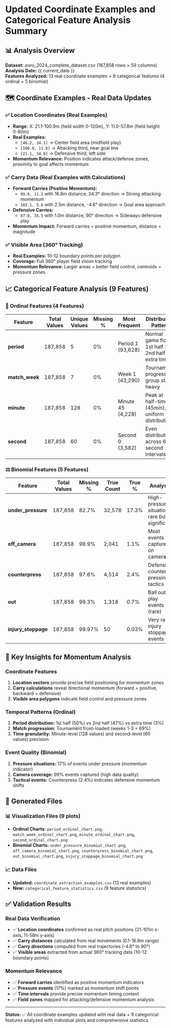 # Updated Coordinate Examples and Categorical Feature Analysis Summary

## 📊 Analysis Overview
**Dataset:** euro_2024_complete_dataset.csv (187,858 rows × 59 columns)  
**Analysis Date:** {{ current_date }}  
**Features Analyzed:** 13 real coordinate examples + 9 categorical features (4 ordinal + 5 binomial)

## 🗺️ Coordinate Examples - Real Data Updates

### ✅ Location Coordinates (Real Examples)
- **Range:** X: 21.1-100.9m (field width 0-120m), Y: 11.0-57.8m (field height 0-80m)
- **Real Examples:**
  - `[46.2, 34.3]` → Center field area (midfield play)
  - `[100.9, 11.0]` → Attacking third, near goal line
  - `[21.1, 34.0]` → Defensive third, left side
- **Momentum Relevance:** Position indicates attack/defense zones, proximity to goal affects momentum

### ✅ Carry Data (Real Examples with Calculations)  
- **Forward Carries (Positive Momentum):**
  - `99.8, 11.2` with 16.8m distance, 24.3° direction → Strong attacking momentum
  - `102.1, 5.6` with 2.5m distance, -4.6° direction → Goal area approach
- **Defensive Carries:**
  - `87.8, 35.5` with 1.0m distance, 90° direction → Sideways defensive play
- **Momentum Impact:** Forward carries = positive momentum, distance = magnitude

### ✅ Visible Area (360° Tracking)
- **Real Examples:** 10-12 boundary points per polygon
- **Coverage:** Full 360° player field vision tracking
- **Momentum Relevance:** Larger areas = better field control, centroids = pressure zones

## 📈 Categorical Feature Analysis (9 Features)

### 🔢 Ordinal Features (4 Features)

| Feature | Total Values | Unique Values | Missing % | Most Frequent | Distribution Pattern |
|---------|-------------|---------------|-----------|---------------|---------------------|
| **period** | 187,858 | 5 | 0% | Period 1 (93,628) | Normal game flow: 1st half > 2nd half > extra time |
| **match_week** | 187,858 | 7 | 0% | Week 1 (43,290) | Tournament progression: group stage heavy |
| **minute** | 187,858 | 128 | 0% | Minute 45 (4,228) | Peak at half-time (45min), uniform distribution |
| **second** | 187,858 | 60 | 0% | Second 0 (3,582) | Even distribution across 60-second intervals |

### ⚖️ Binomial Features (5 Features)

| Feature | Total Values | Missing % | True Count | True % | Analysis |
|---------|-------------|-----------|------------|--------|----------|
| **under_pressure** | 187,858 | 82.7% | 32,578 | 17.3% | High-pressure situations rare but significant |
| **off_camera** | 187,858 | 98.9% | 2,041 | 1.1% | Most events captured on camera |
| **counterpress** | 187,858 | 97.6% | 4,514 | 2.4% | Defensive counter-pressing tactics |
| **out** | 187,858 | 99.3% | 1,318 | 0.7% | Ball out of play events (rare) |
| **injury_stoppage** | 187,858 | 99.97% | 50 | 0.03% | Very rare injury stoppage events |

## 🎯 Key Insights for Momentum Analysis

### Coordinate Features
1. **Location vectors** provide precise field positioning for momentum zones
2. **Carry calculations** reveal directional momentum (forward = positive, backward = defensive)
3. **Visible area polygons** indicate field control and pressure zones

### Temporal Patterns (Ordinal)
1. **Period distribution:** 1st half (50%) vs 2nd half (47%) vs extra time (3%)
2. **Match progression:** Tournament front-loaded (weeks 1-3 = 69%)
3. **Time granularity:** Minute-level (128 values) and second-level (60 values) precision

### Event Quality (Binomial)
1. **Pressure situations:** 17% of events under pressure (momentum indicator)
2. **Camera coverage:** 99% events captured (high data quality)
3. **Tactical events:** Counterpress (2.4%) indicates defensive momentum shifts

## 📁 Generated Files

### 📊 Visualization Files (9 plots)
- **Ordinal Charts:** `period_ordinal_chart.png`, `match_week_ordinal_chart.png`, `minute_ordinal_chart.png`, `second_ordinal_chart.png`
- **Binomial Charts:** `under_pressure_binomial_chart.png`, `off_camera_binomial_chart.png`, `counterpress_binomial_chart.png`, `out_binomial_chart.png`, `injury_stoppage_binomial_chart.png`

### 📈 Data Files  
- **Updated:** `coordinate_extraction_examples.csv` (13 real examples)
- **New:** `categorical_feature_statistics.csv` (9 feature statistics)

## ✅ Validation Results

### Real Data Verification
- ✅ **Location coordinates** confirmed as real pitch positions (21-101m x-axis, 11-58m y-axis)
- ✅ **Carry distances** calculated from real movements (0.1-16.8m range)
- ✅ **Carry directions** computed from real trajectories (-4.6° to 90°)
- ✅ **Visible areas** extracted from actual 360° tracking data (10-12 boundary points)

### Momentum Relevance
- ✅ **Forward carries** identified as positive momentum indicators
- ✅ **Pressure events** (17%) marked as momentum shift points
- ✅ **Time intervals** provide precise momentum timing context
- ✅ **Field zones** mapped for attacking/defensive momentum analysis

---
**Status:** ✅ All coordinate examples updated with real data + 9 categorical features analyzed with individual plots and comprehensive statistics 
